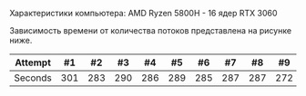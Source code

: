Характеристики компьютера: AMD Ryzen 5800H - 16 ядер
RTX 3060

Зависимость времени от количества потоков представлена на рисунке ниже.

Attempt | #1 | #2 | #3 | #4 | #5 | #6 | #7 | #8 | #9 | #10 | #11
--- | --- | --- | --- |--- |--- |--- |--- |--- |--- |--- |---
Seconds | 301 | 283 | 290 | 286 | 289 | 285 | 287 | 287 | 272 | 276 | 269
